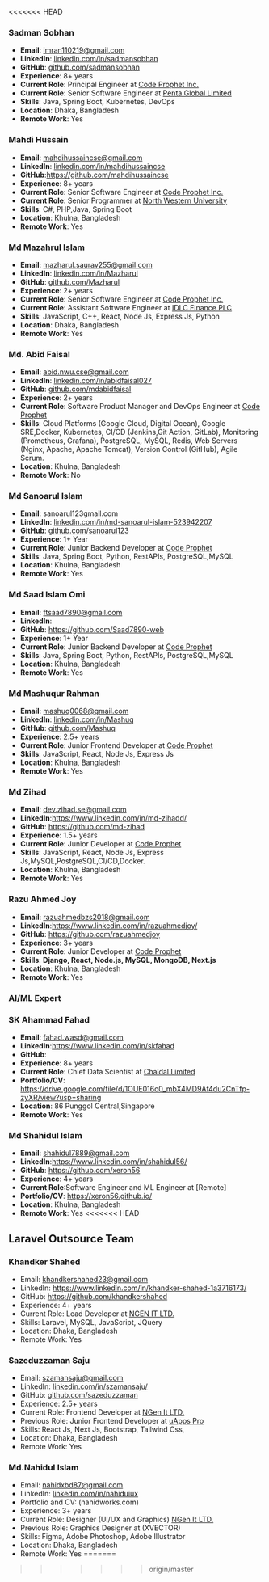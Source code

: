 <<<<<<< HEAD
### Sadman Sobhan

- **Email**: imran110219@gmail.com
- **LinkedIn**: [linkedin.com/in/sadmansobhan](https://www.linkedin.com/in/sadmansobhan/)
- **GitHub**: [github.com/sadmansobhan](https://github.com/imran110219)
- **Experience**: 8+ years
- **Current Role**: Principal Engineer at [Code Prophet Inc.](https://www.codeprophet.tech/)
- **Current Role**: Senior Software Engineer at [Penta Global Limited](https://www.pentabd.com/)
- **Skills**: Java, Spring Boot, Kubernetes, DevOps
- **Location**: Dhaka, Bangladesh
- **Remote Work**: Yes

### Mahdi Hussain

- **Email**: mahdihussaincse@gmail.com
- **LinkedIn**: [linkedin.com/in/mahdihussaincse](https://www.linkedin.com/in/mahdihussaincse/)
- **GitHub**:https://github.com/mahdihussaincse
- **Experience**: 8+ years
- **Current Role**: Senior Software Engineer at [Code Prophet Inc.](https://www.codeprophet.tech/)
- **Current Role**: Senior Programmer at [North Western University](https://nwu.ac.bd/)
- **Skills**: C#, PHP,Java, Spring Boot
- **Location**: Khulna, Bangladesh
- **Remote Work**: Yes

### Md Mazahrul Islam

- **Email**: mazharul.saurav255@gmail.com
- **LinkedIn**: [linkedin.com/in/Mazharul](https://www.linkedin.com/in/md-mazharul-islam-53a717262/)
- **GitHub**: [github.com/Mazharul](https://github.com/Mazharul180203)
- **Experience**: 2+ years
- **Current Role**: Senior Software Engineer at [Code Prophet Inc.](https://www.codeprophet.tech/)
- **Current Role**: Assistant Software Engineer at [IDLC Finance PLC](https://idlc.com/)
- **Skills**: JavaScript, C++, React, Node Js, Express Js, Python
- **Location**: Dhaka, Bangladesh
- **Remote Work**: Yes

### Md. Abid Faisal

- **Email**: abid.nwu.cse@gmail.com
- **LinkedIn**: [linkedin.com/in/abidfaisal027](https://www.linkedin.com/in/abidfaisal027/)
- **GitHub**: [github.com/mdabidfaisal](https://github.com/mdabidfaisal)
- **Experience**: 2+ years
- **Current Role**: Software Product Manager and DevOps Engineer at [Code Prophet](https://codeprophet.tech/)
- **Skills**: Cloud Platforms (Google Cloud, Digital Ocean), Google SRE,Docker, Kubernetes, CI/CD (Jenkins,Git Action, GitLab), Monitoring (Prometheus, Grafana), PostgreSQL, MySQL, Redis, Web Servers (Nginx, Apache, Apache Tomcat), Version Control (GitHub), Agile Scrum.
- **Location**: Khulna, Bangladesh
- **Remote Work**: No

### Md Sanoarul Islam

- **Email**: sanoarul123gmail.com
- **LinkedIn**: [linkedin.com/in/md-sanoarul-islam-523942207](https://www.linkedin.com/in/md-sanoarul-islam-523942207/)
- **GitHub**: [github.com/sanoarul123](https://github.com/sanoarul123)
- **Experience**: 1+ Year
- **Current Role**: Junior Backend Developer at [Code Prophet](https://www.codeprophet.tech/)
- **Skills**: Java, Spring Boot, Python, RestAPIs, PostgreSQL,MySQL
- **Location**: Khulna, Bangladesh
- **Remote Work**: Yes

### Md Saad Islam Omi

- **Email**: ftsaad7890@gmail.com
- **LinkedIn**: 
- **GitHub**: https://github.com/Saad7890-web
- **Experience**: 1+ Year
- **Current Role**: Junior Backend Developer at [Code Prophet](https://www.codeprophet.tech/)
- **Skills**: Java, Spring Boot, Python, RestAPIs, PostgreSQL,MySQL
- **Location**: Khulna, Bangladesh
- **Remote Work**: Yes

### Md Mashuqur Rahman

- **Email**: mashuq0068@gmail.com
- **LinkedIn**: [linkedin.com/in/Mashuq](https://www.linkedin.com/in/md-mashuqur-rahman-3aaab8260/)
- **GitHub**: [github.com/Mashuq](https://github.com/mashuq0068)
- **Experience**: 2.5+ years
- **Current Role**: Junior Frontend Developer at [Code Prophet](https://codeprophet.tech/)
- **Skills**: JavaScript, React, Node Js, Express Js
- **Location**: Khulna, Bangladesh
- **Remote Work**: Yes

### Md Zihad

- **Email**: dev.zihad.se@gmail.com
- **LinkedIn**:https://www.linkedin.com/in/md-zihadd/
- **GitHub**: https://github.com/md-zihad
- **Experience**: 1.5+ years
- **Current Role**: Junior Developer at [Code Prophet](https://codeprophet.tech/)
- **Skills**: JavaScript, React, Node Js, Express Js,MySQL,PostgreSQL,CI/CD,Docker.
- **Location**: Khulna, Bangladesh
- **Remote Work**: Yes

### Razu Ahmed Joy

- **Email**: razuahmedbzs2018@gmail.com
- **LinkedIn**:https://www.linkedin.com/in/razuahmedjoy/
- **GitHub**: https://github.com/razuahmedjoy
- **Experience**: 3+ years
- **Current Role**: Junior Developer at [Code Prophet](https://codeprophet.tech/)
- **Skills**: **Django, React, Node.js, MySQL, MongoDB, Next.js**
- **Location**: Khulna, Bangladesh
- **Remote Work**: Yes

### **AI/ML Expert**

### SK Ahammad Fahad

- **Email**: fahad.wasd@gmail.com
- **LinkedIn**:https://www.linkedin.com/in/skfahad
- **GitHub**: 
- **Experience**: 8+ years
- **Current Role**: Chief Data Scientist at [Chaldal Limited](https://chaldal.com/)
- **Portfolio/CV**: https://drive.google.com/file/d/1OUE016o0_mbX4MD9Af4du2CnTfp-zyXR/view?usp=sharing
- **Location**: 86 Punggol Central,Singapore
- **Remote Work**: Yes

###  Md Shahidul Islam

- **Email**: shahidul7889@gmail.com
- **LinkedIn**:https://www.linkedin.com/in/shahidul56/
- **GitHub**: https://github.com/xeron56
- **Experience**: 4+ years
- **Current Role**:Software Engineer and ML Engineer at [Remote]
- **Portfolio/CV**: https://xeron56.github.io/
- **Location**: Khulna, Bangladesh
- **Remote Work**: Yes
<<<<<<< HEAD

## Laravel Outsource Team

### Khandker Shahed

- Email: khandkershahed23@gmail.com
- LinkedIn: https://www.linkedin.com/in/khandker-shahed-1a3716173/
- GitHub: https://github.com/khandkershahed
- Experience: 4+ years
- Current Role: Lead Developer at [NGEN IT LTD.](https://www.ngenitltd.com/)
- Skills: Laravel, MySQL, JavaScript, JQuery
- Location: Dhaka, Bangladesh
- Remote Work: Yes

### Sazeduzzaman Saju

- Email: szamansaju@gmail.com
- LinkedIn: [linkedin.com/in/szamansaju/](https://www.linkedin.com/in/szamansaju/)
- GitHub: [github.com/sazeduzzaman](https://github.com/sazeduzzaman)
- Experience: 2.5+ years
- Current Role: Frontend Developer at [NGen It LTD.](https://www.ngenitltd.com/)
- Previous Role: Junior Frontend Developer at [uApps Pro](Remote)
- Skills: React Js, Next Js, Bootstrap, Tailwind Css, 
- Location: Dhaka, Bangladesh
- Remote Work: Yes

### Md.Nahidul Islam

- Email: nahidxbd87@gmail.com
- LinkedIn: [linkedin.com/in/nahiduiux](https://www.linkedin.com/in/nahiduiux)
- Portfolio and CV: (nahidworks.com)
- Experience: 3+ years
- Current Role: Designer (UI/UX and Graphics) [NGen It LTD.](https://www.ngenitltd.com)
- Previous Role: Graphics Designer at (XVECTOR)
- Skills: Figma, Adobe Photoshop, Adobe Illustrator
- Location: Dhaka, Bangladesh
- Remote Work: Yes
=======
>>>>>>> origin/master
